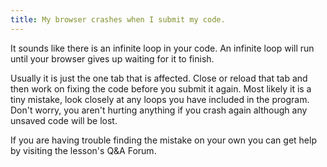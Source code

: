 ```yaml
---
title: My browser crashes when I submit my code.
---
```


It sounds like there is an infinite loop in your code. An infinite loop will run until your browser gives up waiting for it to finish. 

Usually it is just the one tab that is affected. Close or reload that tab and then work on fixing the code before you submit it again. Most likely it is a tiny mistake, look closely at any loops you have included in the program. Don't worry, you aren't hurting anything if you crash again although any unsaved code will be lost. 

If you are having trouble finding the mistake on your own you can get help by visiting the lesson's Q&A Forum. 

